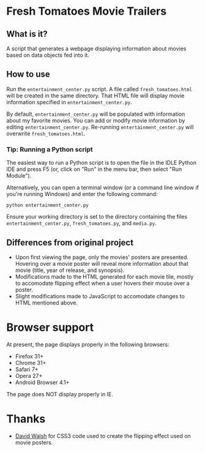 # Fresh Tomatoes Movie Trailers

## What is it?

A script that generates a webpage displaying information about movies based on data objects fed into it.

## How to use

Run the `entertainment_center.py` script. A file called `fresh_tomatoes.html` will be created in the same directory. That HTML file will display movie information specified in `entertainment_center.py`.

By default, `entertainment_center.py` will be populated with information about my favorite movies. You can add or modify movie information by editing `entertainment_center.py`. Re-running `entertainment_center.py` will overwrite `fresh_tomatoes.html`.

### Tip: Running a Python script

The easiest way to run a Python script is to open the file in the IDLE Python IDE and press F5 (or, click on "Run" in the menu bar, then select "Run Module").

Alternatively, you can open a terminal window (or a command line window if you're running Windows) and enter the following command:

`python entertainment_center.py`

Ensure your working directory is set to the directory containing the files `entertainment_center.py`, `fresh_tomatoes.py`, and `media.py`.

## Differences from original project

- Upon first viewing the page, only the movies' posters are presented. Hovering over a movie poster will reveal more information about that movie (title, year of release, and synopsis).
- Modifications made to the HTML generated for each movie tile, mostly to accomodate flipping effect when a user hovers their mouse over a poster.
- Slight modifications made to JavaScript to accomodate changes to HTML mentioned above.

# Browser support

At present, the page displays properly in the following browsers:

- Firefox 31+
- Chrome 31+
- Safari 7+
- Opera 27+
- Android Browser 4.1+

The page does NOT display properly in IE.

# Thanks

- [David Walsh](http://davidwalsh.name) for CSS3 code used to create the flipping effect used on movie posters.
